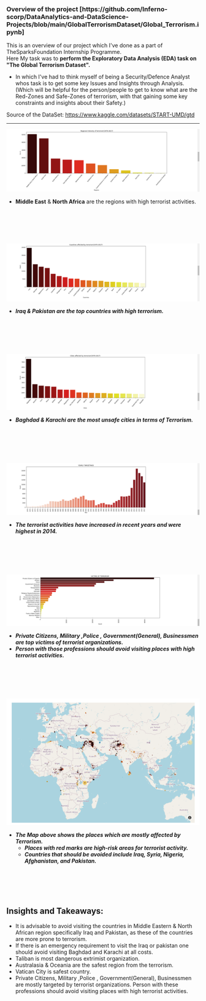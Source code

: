 
<h3>Overview of the project [https://github.com/Inferno-scorp/DataAnalytics-and-DataScience-Projects/blob/main/GlobalTerrorismDataset/Global_Terrorism.ipynb]</h3>


This is an overview of our project which I've done as a part of TheSparksFoundation Internship Programme.                                                           
Here My task was to **perform the Exploratory Data Analysis (EDA) task on "The Global Terrorism Dataset".**
- In which I've had to think myself of being a Security/Defence Analyst whos task is to get some key Issues and Insights through Analysis.
(Which will be helpful for the person/people to get to know what are the Red-Zones and Safe-Zones of terrorism, with that gaining some key constraints and insights about their Safety.)

Source of the DataSet: https://www.kaggle.com/datasets/START-UMD/gtd
<hr> 


![Region](https://github.com/Inferno-scorp/DataAnalytics-and-DataScience-Projects/blob/main/GlobalTerrorismDataset/img/Region.png)
- **Middle East** & **North Africa** are the regions with high terrorist activities.


<h5>&nbsp;<h5>
<h5>&nbsp;<h5>
  
  

![Country](https://github.com/Inferno-scorp/DataAnalytics-and-DataScience-Projects/blob/main/GlobalTerrorismDataset/img/Countries.png)
- **Iraq** & **Pakistan** are the top countries with high terrorism.
  
  
<h5>&nbsp;<h5>
<h5>&nbsp;<h5>
  
  
  
  
![City](https://github.com/Inferno-scorp/DataAnalytics-and-DataScience-Projects/blob/main/GlobalTerrorismDataset/img/Cities.png)
- **Baghdad** & **Karachi** are the most unsafe cities in terms of Terrorism.
  
  
<h5>&nbsp;<h5>
<h5>&nbsp;<h5>
  
  
  
                     
![Year](https://github.com/Inferno-scorp/DataAnalytics-and-DataScience-Projects/blob/main/GlobalTerrorismDataset/img/Year.png)
- **The terrorist activities have increased in recent years** and were **highest in 2014.**
  
  
<h5>&nbsp;<h5>
<h5>&nbsp;<h5>
  
  
![Victims](https://github.com/Inferno-scorp/DataAnalytics-and-DataScience-Projects/blob/main/GlobalTerrorismDataset/img/Victims.png)
- **Private Citizens, Military ,Police , Government(General), Businessmen** are **top victims**  of terrorist organizations.
- Person with those professions should **avoid visiting places with high terrorist activities**.
  
<h5>&nbsp;<h5>
<h5>&nbsp;<h5>
  
  
  
  
![Map2](https://github.com/Inferno-scorp/DataAnalytics-and-DataScience-Projects/blob/main/GlobalTerrorismDataset/img/Map2.png)
- The Map above shows the **places which are mostly affected by Terrorism.**
    - Places with red marks are high-risk areas for terrorist activity. 
    - Countries that should be avoided include **Iraq, Syria, Nigeria, Afghanistan, and Pakistan.**

<h4></h4>
  
  
<h5>&nbsp;<h5>
<h5>&nbsp;<h5>
  
<h2>Insights and Takeaways:</h2>
                                                                            
 - It is advisable to avoid visiting the countries in Middle Eastern & North African region specifically Iraq and Pakistan, as these of the countries are more prone to terrorism.
 - If there is an emergency requirement to visit the Iraq or pakistan one should avoid visiting Baghdad and Karachi at all costs.
 - Taliban is most dangerous extrimist organization.
 - Australasia & Oceania are the safest region from the terrorism.
 - Vatican City is safest country.
 - Private Citizens, Military ,Police , Government(General), Businessmen are mostly targeted by     terrorist organizations. Person with these professions should avoid visiting places with high   terrorist activities.
